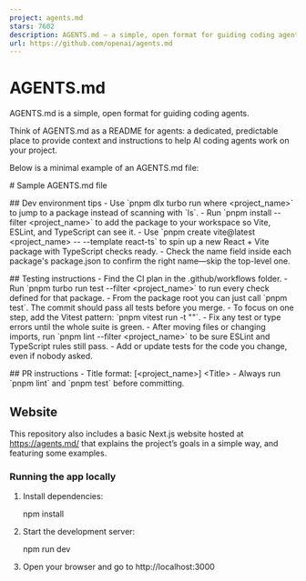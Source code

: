 ```yaml
---
project: agents.md
stars: 7602
description: AGENTS.md — a simple, open format for guiding coding agents
url: https://github.com/openai/agents.md
---
```


AGENTS.md
=========

AGENTS.md is a simple, open format for guiding coding agents.

Think of AGENTS.md as a README for agents: a dedicated, predictable place to provide context and instructions to help AI coding agents work on your project.

Below is a minimal example of an AGENTS.md file:

\# Sample AGENTS.md file

\## Dev environment tips
\- Use \`pnpm dlx turbo run where <project\_name>\` to jump to a package instead of scanning with \`ls\`.
\- Run \`pnpm install --filter <project\_name>\` to add the package to your workspace so Vite, ESLint, and TypeScript can see it.
\- Use \`pnpm create vite@latest <project\_name> -- --template react-ts\` to spin up a new React + Vite package with TypeScript checks ready.
\- Check the name field inside each package's package.json to confirm the right name—skip the top-level one.

\## Testing instructions
\- Find the CI plan in the .github/workflows folder.
\- Run \`pnpm turbo run test --filter <project\_name>\` to run every check defined for that package.
\- From the package root you can just call \`pnpm test\`. The commit should pass all tests before you merge.
\- To focus on one step, add the Vitest pattern: \`pnpm vitest run -t "<test name>"\`.
\- Fix any test or type errors until the whole suite is green.
\- After moving files or changing imports, run \`pnpm lint --filter <project\_name>\` to be sure ESLint and TypeScript rules still pass.
\- Add or update tests for the code you change, even if nobody asked.

\## PR instructions
\- Title format: \[<project\_name>\] <Title\>
\- Always run \`pnpm lint\` and \`pnpm test\` before committing.

Website
-------

This repository also includes a basic Next.js website hosted at https://agents.md/ that explains the project’s goals in a simple way, and featuring some examples.

### Running the app locally

1.  Install dependencies:
    
    npm install
    
2.  Start the development server:
    
    npm run dev
    
3.  Open your browser and go to http://localhost:3000
